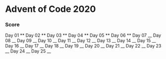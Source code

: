 # Advent of Code 2020

### Score

Day 01 ** 
Day 02 ** 
Day 03 ** 
Day 04 **
Day 05 **
Day 06 **
Day 07 __
Day 08 __
Day 09 __
Day 10 __
Day 11 __
Day 12 __
Day 13 __
Day 14 __
Day 15 __
Day 16 __
Day 17 __
Day 18 __
Day 19 __
Day 20 __
Day 21 __
Day 22 __
Day 23 __
Day 24 __
Day 25 __
